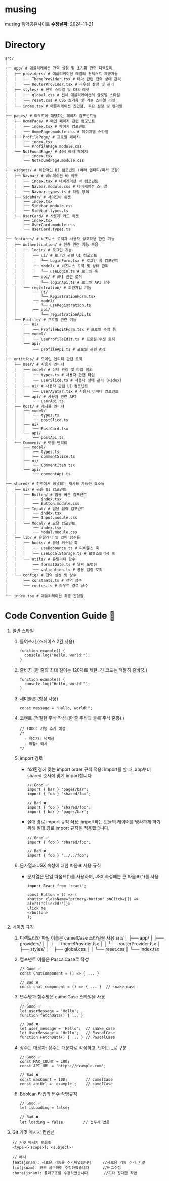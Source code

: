 # musing  
musing 음악공유사이트
**수정날짜:** 2024-11-21

# Directory
    src/
    │
    ├── app/ # 애플리케이션 전역 설정 및 초기화 관련 디렉토리
    │   ├── providers/ # 애플리케이션 레벨의 컨텍스트 제공자들
    │   │   ├── ThemeProvider.tsx # 테마 관련 전역 상태 관리
    │   │   └── RouterProvider.tsx # 라우팅 설정 및 관리
    │   ├── styles/ # 전역 스타일 및 CSS 리셋
    │   │   ├── global.css # 전체 애플리케이션의 글로벌 스타일
    │   │   └── reset.css # CSS 초기화 및 기본 스타일 리셋
    │   └── index.tsx # 애플리케이션 진입점, 주요 설정 및 렌더링
    │
    ├── pages/ # 라우트에 해당하는 페이지 컴포넌트들
    │   ├── HomePage/ # 메인 페이지 관련 컴포넌트
    │   │   ├── index.tsx # 페이지 컴포넌트 
    │   │   └── HomePage.module.css # 페이지별 스타일
    │   ├── ProfilePage/ # 프로필 페이지 
    │   │   ├── index.tsx
    │   │   └── ProfilePage.module.css
    │   └── NotFoundPage/ # 404 에러 페이지
    │       ├── index.tsx
    │       └── NotFoundPage.module.css
    │
    ├── widgets/ # 복합적인 UI 컴포넌트 (여러 엔티티/피처 포함)
    │   ├── Navbar/ # 네비게이션 바 위젯
    │   │   ├── index.tsx # 네비게이션 바 컴포넌트
    │   │   ├── Navbar.module.css # 네비게이션 스타일
    │   │   └── Navbar.types.ts # 타입 정의
    │   ├── Sidebar/ # 사이드바 위젯
    │   │   ├── index.tsx
    │   │   ├── Sidebar.module.css
    │   │   └── Sidebar.types.ts
    │   └── UserCard/ # 사용자 카드 위젯
    │       ├── index.tsx
    │       ├── UserCard.module.css
    │       └── UserCard.types.ts
    │
    ├── features/ # 비즈니스 로직과 사용자 상호작용 관련 기능
    │   ├── Authentication/ # 인증 관련 기능 모음
    │   │   ├── login/ # 로그인 기능
    │   │   │   ├── ui/ # 로그인 관련 UI 컴포넌트
    │   │   │   │   └── LoginForm.tsx # 로그인 폼 컴포넌트
    │   │   │   ├── model/ # 비즈니스 로직 및 상태 관리
    │   │   │   │   └── useLogin.ts # 로그인 훅
    │   │   │   └── api/ # API 관련 로직
    │   │   │       └── loginApi.ts # 로그인 API 함수
    │   │   └── registration/ # 회원가입 기능
    │   │       ├── ui/
    │   │       │   └── RegistrationForm.tsx
    │   │       ├── model/
    │   │       │   └── useRegistration.ts
    │   │       └── api/
    │   │           └── registrationApi.ts
    │   └── Profile/ # 프로필 관련 기능
    │       ├── ui/
    │       │   └── ProfileEditForm.tsx # 프로필 수정 폼
    │       ├── model/
    │       │   └── useProfileEdit.ts # 프로필 수정 로직
    │       └── api/
    │           └── profileApi.ts # 프로필 관련 API
    │
    ├── entities/ # 도메인 엔티티 관련 로직
    │   ├── User/ # 사용자 엔티티 
    │   │   ├── model/ # 상태 관리 및 타입 정의
    │   │   │   ├── types.ts # 사용자 관련 타입
    │   │   │   └── userSlice.ts # 사용자 상태 관리 (Redux)
    │   │   ├── ui/ # 사용자 관련 UI 컴포넌트
    │   │   │   └── UserAvatar.tsx # 사용자 아바타 컴포넌트
    │   │   └── api/ # 사용자 관련 API
    │   │       └── userApi.ts
    │   ├── Post/ # 게시물 엔티티
    │   │   ├── model/
    │   │   │   ├── types.ts
    │   │   │   └── postSlice.ts
    │   │   ├── ui/
    │   │   │   └── PostCard.tsx
    │   │   └── api/
    │   │       └── postApi.ts
    │   └── Comment/ # 댓글 엔티티
    │       ├── model/
    │       │   ├── types.ts
    │       │   └── commentSlice.ts
    │       ├── ui/
    │       │   └── CommentItem.tsx
    │       └── api/
    │           └── commentApi.ts
    │
    ├── shared/ # 전역에서 공유되는 재사용 가능한 요소들
    │   ├── ui/ # 공용 UI 컴포넌트
    │   │   ├── Button/ # 범용 버튼 컴포넌트
    │   │   │   ├── index.tsx
    │   │   │   └── Button.module.css
    │   │   ├── Input/ # 범용 입력 컴포넌트
    │   │   │   ├── index.tsx
    │   │   │   └── Input.module.css
    │   │   └── Modal/ # 모달 컴포넌트
    │   │       ├── index.tsx
    │   │       └── Modal.module.css
    │   ├── lib/ # 유틸리티 및 헬퍼 함수들
    │   │   ├── hooks/ # 공용 커스텀 훅
    │   │   │   ├── useDebounce.ts # 디바운스 훅
    │   │   │   └── useLocalStorage.ts # 로컬스토리지 훅
    │   │   └── utils/ # 유틸리티 함수
    │   │       ├── formatDate.ts # 날짜 포맷팅
    │   │       └── validation.ts # 공용 검증 로직
    │   └── config/ # 전역 설정 및 상수
    │       ├── constants.ts # 전역 상수
    │       └── routes.ts # 라우트 경로 상수
    │
    └── index.tsx # 애플리케이션 최종 진입점

# Code Convention Guide 📝

1. 일반 스타일
    1) 들여쓰기 (스페이스 2칸 사용)
        ```
        function example() {
          console.log("Hello, world!");
        }
        ```
        
    2) 줄바꿈 (한 줄의 최대 길이는 120자로 제한. 긴 코드는 적절히 줄바꿈.)
        ```
        function example() {
          console.log("Hello, world!");
        }
        ```

    3) 세미콜론 (항상 사용)
        ```
        const message = "Hello, world!";
        ```

    4) 코멘트 (적절한 주석 작성 (한 줄 주석과 블록 주석 혼용).)
        ```
        // TODO: 기능 추가 예정
        /* 
          - 작성자: 남재상
          - 역할: 퇴사
        */
        ```

    5) import 경로
        - fsd환경에 맞는 import order 규칙 적용: import를 할 때, app부터 shared 순서에 맞게 import합니다
            ```
            // Good ✅
            import { bar } 'pages/bar';
            import { foo } 'shared/foo';
            
            // Bad ❌
            import { foo } 'shared/foo';
            import { bar } 'pages/bar';
            ```
            
        - 절대 경로 import 규칙 적용: import하는 모듈의 레이어를 명확하게 하기 위해 절대 경로 import 규칙을 적용했습니다.
            ```
            // Good ✅
            import { foo } 'shared/foo';
            
            // Bad ❌
            import { foo } '../../foo';
             ```

    6) 문자열과 JSX 속성에 대한 따옴표 사용 규칙
        - 문자열은 단일 따옴표(')를 사용하며, JSX 속성에는 큰 따옴표(")를 사용
            ```
            import React from 'react';
            
            const Button = () => (
            <button className="primary-button" onClick={() => alert('Clicked!')}>
            Click me
            </button>
            );
            ```

2. 네이밍 규칙
   1) 디렉토리와 파밀 이름은 camelCase 스타일을 사용
        src/
        │
        ├── app/
        │   ├── providers/
        │   │   ├── themeProvider.tsx
        │   │   └── routerProvider.tsx
        │   ├── styles/
        │   │   ├── global.css
        │   │   └── reset.css
        │   └── index.tsx
    
    
   2) 컴포넌트 이름은 PascalCase로 작성
        ```
        // Good ✅
        const ChatComponent = () => { ... }
        
        // Bad ❌
        const chat_component = () => { ... }  // snake_case
        ```

    3) 변수명과 함수명은 camelCase 스타일을 사용
        ```
        // Good ✅
        let userMessage = 'Hello';
        function fetchData() { ... }
        
        // Bad ❌
        let user_message = 'Hello';  // snake_case
        let UserMessage = 'Hello';   // PascalCase
        function FetchData() { ... } // PascalCase
        ```

   4) 상수는 대문자: 상수는 대문자로 작성하고, 단어는 _로 구분
        ```
        // Good ✅
        const MAX_COUNT = 100;
        const API_URL = 'https://example.com';
        
        // Bad ❌
        const maxCount = 100;        // camelCase
        const apiUrl = 'example';    // camelCase
        ```
        
    5) Boolean 타입의 변수 작명규칙
        ```
        // Good ✅
        let isLoading = false;
        
        // Bad ❌
        let loading = false;        // 접두사 없음
        ```

3. Git 커밋 메시지 컨벤션
    ```
    // 커밋 메시지 템플릿
    <type>(<scope>): <subject>
    
    // 예시
    feat(jsnam): 새로운 기능을 추가하였습니다     //새로운 기능 추가 커밋
    fix(jsnam): 코드 실수하여 수정하였습니다      //버그수정
    chore(jsnam): 폴더구조를 수정하였습니다       //기타 잡다한 작업
    ```
